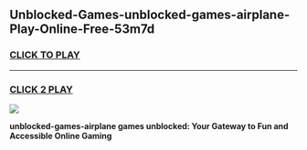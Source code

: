 
## Unblocked-Games-unblocked-games-airplane-Play-Online-Free-53m7d
<h3>
<a href="https://premium76.site?title=unblocked-games-airplane&ref=26A">CLICK TO PLAY</a></h3>
<hr>

<h3>
<a href="https://premium76.site?title=unblocked-games-airplane&ref=26A">CLICK 2 PLAY</a>
  
</h3>

<a href="https://premium76.site?title=unblocked-games-airplane&ref=26A"><img src="https://clearcache.store/games.png"></a>


**unblocked-games-airplane games unblocked: Your Gateway to Fun and Accessible Online Gaming**
